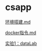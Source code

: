 # csapp

 [环境搭建.md](document\环境搭建.md) 

 [docker指令.md](document\docker指令.md)  

 [实验1：dataLab](document\实验1：dataLab) 

